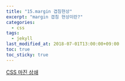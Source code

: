 ```yaml
---
title: "15.margin 겹침현상"
excerpt: "margin 겹침 현상이란?"
categories:
  - css
tags:
  - jekyll
last_modified_at: 2018-07-01T13:00:00+09:00
toc: true
toc_sticky: true
---
```


[CSS 마진 상쇄](https://velog.io/@raram2/CSS-%EB%A7%88%EC%A7%84-%EC%83%81%EC%87%84Margin-collapsing-%EC%9B%90%EB%A6%AC-%EC%99%84%EB%B2%BD-%EC%9D%B4%ED%95%B4)

